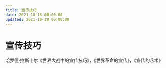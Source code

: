 ```yaml
---
title: 宣传技巧
date: 2021-10-18 00:00:00
updated: 2021-10-18 00:00:00
---
```


# 宣传技巧
哈罗德·拉斯韦尔《世界大战中的宣传技巧》，《世界革命的宣传》，《宣传的艺术》
